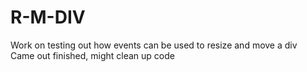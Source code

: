 # R-M-DIV

Work on testing out how events can be used to resize and move a div<br>
Came out finished, might clean up code
